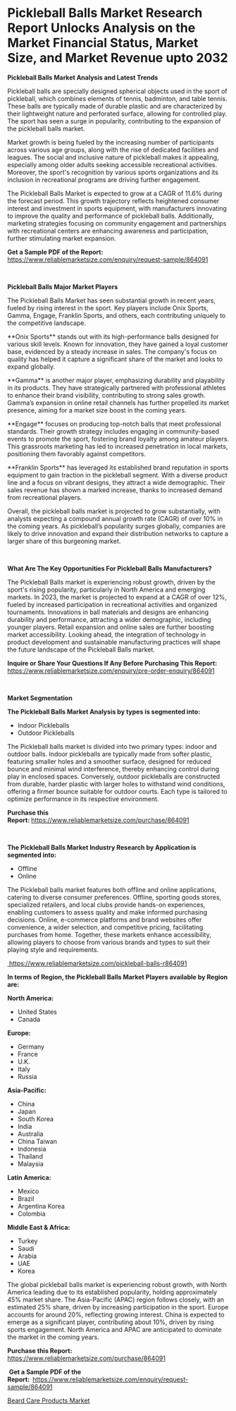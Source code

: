 <p><h1>Pickleball Balls Market Research Report Unlocks Analysis on the Market Financial Status, Market Size, and Market Revenue upto 2032</h1></p><p><strong>Pickleball Balls Market Analysis and Latest Trends</strong></p>
<p><p>Pickleball balls are specially designed spherical objects used in the sport of pickleball, which combines elements of tennis, badminton, and table tennis. These balls are typically made of durable plastic and are characterized by their lightweight nature and perforated surface, allowing for controlled play. The sport has seen a surge in popularity, contributing to the expansion of the pickleball balls market.</p><p>Market growth is being fueled by the increasing number of participants across various age groups, along with the rise of dedicated facilities and leagues. The social and inclusive nature of pickleball makes it appealing, especially among older adults seeking accessible recreational activities. Moreover, the sport's recognition by various sports organizations and its inclusion in recreational programs are driving further engagement.</p><p>The Pickleball Balls Market is expected to grow at a CAGR of 11.6% during the forecast period. This growth trajectory reflects heightened consumer interest and investment in sports equipment, with manufacturers innovating to improve the quality and performance of pickleball balls. Additionally, marketing strategies focusing on community engagement and partnerships with recreational centers are enhancing awareness and participation, further stimulating market expansion.</p></p>
<p><strong>Get a Sample PDF of the Report:&nbsp;</strong> <a href="https://www.reliablemarketsize.com/enquiry/request-sample/864091?utm_campaign=1932&utm_medium=2&utm_source=Github&utm_content=ia&utm_term=05042025&utm_id=pickleball-balls">https://www.reliablemarketsize.com/enquiry/request-sample/864091</a></p>
<p>&nbsp;</p>
<p><strong>Pickleball Balls Major Market Players</strong></p>
<p><p>The Pickleball Balls Market has seen substantial growth in recent years, fueled by rising interest in the sport. Key players include Onix Sports, Gamma, Engage, Franklin Sports, and others, each contributing uniquely to the competitive landscape.</p><p>**Onix Sports** stands out with its high-performance balls designed for various skill levels. Known for innovation, they have gained a loyal customer base, evidenced by a steady increase in sales. The company's focus on quality has helped it capture a significant share of the market and looks to expand globally.</p><p>**Gamma** is another major player, emphasizing durability and playability in its products. They have strategically partnered with professional athletes to enhance their brand visibility, contributing to strong sales growth. Gamma’s expansion in online retail channels has further propelled its market presence, aiming for a market size boost in the coming years.</p><p>**Engage** focuses on producing top-notch balls that meet professional standards. Their growth strategy includes engaging in community-based events to promote the sport, fostering brand loyalty among amateur players. This grassroots marketing has led to increased penetration in local markets, positioning them favorably against competitors.</p><p>**Franklin Sports** has leveraged its established brand reputation in sports equipment to gain traction in the pickleball segment. With a diverse product line and a focus on vibrant designs, they attract a wide demographic. Their sales revenue has shown a marked increase, thanks to increased demand from recreational players.</p><p>Overall, the pickleball balls market is projected to grow substantially, with analysts expecting a compound annual growth rate (CAGR) of over 10% in the coming years. As pickleball’s popularity surges globally, companies are likely to drive innovation and expand their distribution networks to capture a larger share of this burgeoning market.</p></p>
<p>&nbsp;</p>
<p><strong>What Are The Key Opportunities For Pickleball Balls Manufacturers?</strong></p>
<p><p>The Pickleball Balls market is experiencing robust growth, driven by the sport's rising popularity, particularly in North America and emerging markets. In 2023, the market is projected to expand at a CAGR of over 12%, fueled by increased participation in recreational activities and organized tournaments. Innovations in ball materials and designs are enhancing durability and performance, attracting a wider demographic, including younger players. Retail expansion and online sales are further boosting market accessibility. Looking ahead, the integration of technology in product development and sustainable manufacturing practices will shape the future landscape of the Pickleball Balls market.</p></p>
<p><strong>Inquire or Share Your Questions If Any Before Purchasing This Report:</strong> <a href="https://www.reliablemarketsize.com/enquiry/pre-order-enquiry/864091?utm_campaign=1932&utm_medium=2&utm_source=Github&utm_content=ia&utm_term=05042025&utm_id=pickleball-balls">https://www.reliablemarketsize.com/enquiry/pre-order-enquiry/864091</a></p>
<p>&nbsp;</p>
<p><strong>Market Segmentation</strong></p>
<p><strong>The Pickleball Balls Market Analysis by types is segmented into:</strong></p>
<p><ul><li>Indoor Pickleballs</li><li>Outdoor Pickleballs</li></ul></p>
<p><p>The Pickleball balls market is divided into two primary types: indoor and outdoor balls. Indoor pickleballs are typically made from softer plastic, featuring smaller holes and a smoother surface, designed for reduced bounce and minimal wind interference, thereby enhancing control during play in enclosed spaces. Conversely, outdoor pickleballs are constructed from durable, harder plastic with larger holes to withstand wind conditions, offering a firmer bounce suitable for outdoor courts. Each type is tailored to optimize performance in its respective environment.</p></p>
<p><strong>Purchase this Report:&nbsp;</strong><a href="https://www.reliablemarketsize.com/purchase/864091?utm_campaign=1932&utm_medium=2&utm_source=Github&utm_content=ia&utm_term=05042025&utm_id=pickleball-balls">https://www.reliablemarketsize.com/purchase/864091</a></p>
<p>&nbsp;</p>
<p><strong>The Pickleball Balls Market Industry Research by Application is segmented into:</strong></p>
<p><ul><li>Offline</li><li>Online</li></ul></p>
<p><p>The Pickleball balls market features both offline and online applications, catering to diverse consumer preferences. Offline, sporting goods stores, specialized retailers, and local clubs provide hands-on experiences, enabling customers to assess quality and make informed purchasing decisions. Online, e-commerce platforms and brand websites offer convenience, a wider selection, and competitive pricing, facilitating purchases from home. Together, these markets enhance accessibility, allowing players to choose from various brands and types to suit their playing style and requirements.</p></p>
<p><a href="https://www.reliablemarketsize.com/pickleball-balls-r864091?utm_campaign=1932&utm_medium=2&utm_source=Github&utm_content=ia&utm_term=05042025&utm_id=pickleball-balls">&nbsp;https://www.reliablemarketsize.com/pickleball-balls-r864091</a></p>
<p><strong>In terms of Region, the Pickleball Balls Market Players available by Region are:</strong></p>
<p>
    <p> <strong> North America: </strong>
        <ul>
            <li>United States</li>
            <li>Canada</li>
        </ul>
        </p> 
    <p> <strong> Europe: </strong>
        <ul>
            <li>Germany</li>
            <li>France</li>
            <li>U.K.</li>
            <li>Italy</li>
            <li>Russia</li>
        </ul>
        </p> 
    <p> <strong> Asia-Pacific: </strong>
        <ul>
            <li>China</li>
            <li>Japan</li>
            <li>South Korea</li>
            <li>India</li>
            <li>Australia</li>
            <li>China Taiwan</li>
            <li>Indonesia</li>
            <li>Thailand</li>
            <li>Malaysia</li>
        </ul>
        </p> 
    <p> <strong> Latin America: </strong>
        <ul>
            <li>Mexico</li>
            <li>Brazil</li>
            <li>Argentina Korea</li>
            <li>Colombia</li>
        </ul>
        </p> 
    <p> <strong> Middle East & Africa: </strong>
        <ul>
            <li>Turkey</li>
            <li>Saudi</li>
            <li>Arabia</li>
            <li>UAE</li>
            <li>Korea</li>
        </ul>
    </p>
    </p>
<p><p>The global pickleball balls market is experiencing robust growth, with North America leading due to its established popularity, holding approximately 45% market share. The Asia-Pacific (APAC) region follows closely, with an estimated 25% share, driven by increasing participation in the sport. Europe accounts for around 20%, reflecting growing interest. China is expected to emerge as a significant player, contributing about 10%, driven by rising sports engagement. North America and APAC are anticipated to dominate the market in the coming years.</p></p>
<p><strong>Purchase this Report: </strong><a href="https://www.reliablemarketsize.com/purchase/864091?utm_campaign=1932&utm_medium=2&utm_source=Github&utm_content=ia&utm_term=05042025&utm_id=pickleball-balls">https://www.reliablemarketsize.com/purchase/864091</a></p>
<p>&nbsp;<strong>Get a Sample PDF of the Report:&nbsp;&nbsp;</strong><a href="https://www.reliablemarketsize.com/enquiry/request-sample/864091?utm_campaign=1932&utm_medium=2&utm_source=Github&utm_content=ia&utm_term=05042025&utm_id=pickleball-balls">https://www.reliablemarketsize.com/enquiry/request-sample/864091</a></p>
<p><strong></strong></p>
<p><p><a href="https://github.com/vimar16th/Market-Research-Report-List-7/blob/main/beard-care-products-market.md?utm_campaign=1932&utm_medium=2&utm_source=Github&utm_content=ia&utm_term=05042025&utm_id=pickleball-balls">Beard Care Products Market</a></p></p>